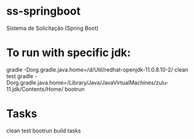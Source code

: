 # ss-springboot

Sistema de Solicitação (Spring Boot)

# To run with specific jdk:
gradle -Dorg.gradle.java.home=/d/Util/redhat-openjdk-11.0.8.10-2/ clean test
gradle -Dorg.gradle.java.home=/Library/Java/JavaVirtualMachines/zulu-11.jdk/Contents/Home/ bootrun

# Tasks
clean test bootrun build tasks